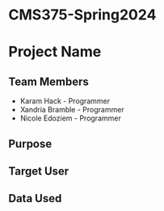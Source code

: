 # CMS375-Spring2024

# Project Name

## Team Members
  - Karam Hack - Programmer
  - Xandria Bramble - Programmer 
  - Nicole Edoziem - Programmer

## Purpose

## Target User

## Data Used

